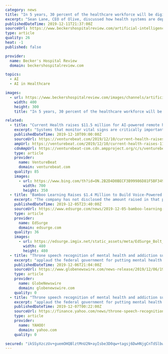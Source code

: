 ```yaml
---
category: news
title: "In 5 years, 30 percent of the healthcare workforce will be digital — Is your health system ready?"
excerpt: "Sean Lane, CEO of Olive, discussed how health systems are deploying artificial intelligence to improve operational efficiency and free employees to interact more meaningfully with patients. Why should health systems focus on adopting an A.I. workforce? The healthcare sector is the top employer in the United States, with 16 million employees."
publishedDateTime: 2019-12-11T21:37:00Z
sourceUrl: https://www.beckershospitalreview.com/artificial-intelligence/in-5-years-30-percent-of-the-healthcare-workforce-will-be-digital-is-your-health-system-ready.html
type: article
quality: 26
heat: -1
published: false

provider:
  name: Becker's Hospital Review
  domain: beckershospitalreview.com

topics:
  - AI
  - AI in Healthcare

images:
  - url: https://www.beckershospitalreview.com/images/channels/artificial-intelligence/1.jpg
    width: 400
    height: 300
    title: "In 5 years, 30 percent of the healthcare workforce will be digital — Is your health system ready?"

related:
  - title: "Current Health raises $11.5 million for AI-powered remote health monitoring"
    excerpt: "Systems that monitor vital signs are critically important in any health system with seriously ill patients; it’s estimated that about 53% of U.S. hospitals have computerized remote patient monitoring systems. Perhaps unsurprisingly, the remote patient monitoring market is anticipated to be worth more than $31.3 billion by the end of 2023, up ..."
    publishedDateTime: 2019-12-10T09:00:00Z
    sourceUrl: https://venturebeat.com/2019/12/10/current-health-raises-11-5-million-to-predict-diseases-with-ai-and-remote-monitoring/
    ampUrl: https://venturebeat.com/2019/12/10/current-health-raises-11-5-million-to-predict-diseases-with-ai-and-remote-monitoring/amp/
    cdnAmpUrl: https://venturebeat-com.cdn.ampproject.org/c/s/venturebeat.com/2019/12/10/current-health-raises-11-5-million-to-predict-diseases-with-ai-and-remote-monitoring/amp/
    type: article
    provider:
      name: VentureBeat
      domain: venturebeat.com
    quality: 85
    images:
      - url: https://www.bing.com/th?id=ON.2B2D4D0BECF3B99986D81F5BF349E49E
        width: 700
        height: 350
  - title: "Bamboo Learning Raises $1.4 Million to Build Voice-Powered Content for Alexa"
    excerpt: "The company has not disclosed the amount raised in that pre-seed round. Other fundraises this year for companies that bring voice recognition technology to education include Amira Learning’s $5 million Series A round and Google’s investment in GradeSlam. Get our email newsletterSign me up Keep up to date with our email newsletterSign me up ..."
    publishedDateTime: 2019-12-05T23:40:00Z
    sourceUrl: https://www.edsurge.com/news/2019-12-05-bamboo-learning-raises-1-4-million-to-build-voice-powered-content-for-alexa
    type: article
    provider:
      name: EdSurge
      domain: edsurge.com
    quality: 36
    images:
      - url: https://edsurge.imgix.net/static_assets/meta/EdSurge_Bolt_Green.png?auto=compress%2Cformat&w=480&h=480&fit=crop
        width: 480
        height: 480
  - title: "Throne speech recognition of mental health and addiction support applauded by pan-Canadian health organizations"
    excerpt: "applaud the federal government for putting mental health and addiction squarely on the map in its December 5th throne speech. Mental illness and substance use — and more specifically, the opioid crisis — are among our country’s most pressing public health policy concerns. We support the government as it seizes an unprecedented ..."
    publishedDateTime: 2019-12-06T21:04:00Z
    sourceUrl: https://www.globenewswire.com/news-release/2019/12/06/1957454/0/en/Throne-speech-recognition-of-mental-health-and-addiction-support-applauded-by-pan-Canadian-health-organizations.html
    type: article
    provider:
      name: GlobeNewswire
      domain: globenewswire.com
    quality: 0
  - title: "Throne speech recognition of mental health and addiction support applauded by pan-Canadian health organizations"
    excerpt: "applaud the federal government for putting mental health and addiction squarely on the map in its December 5th throne speech. Mental illness and substance use — and more specifically, the opioid crisis — are among our country’s most pressing public health policy concerns. We support the government as it seizes an unprecedented opportunity ..."
    publishedDateTime: 2019-12-07T00:22:00Z
    sourceUrl: https://finance.yahoo.com/news/throne-speech-recognition-mental-health-210431884.html
    type: article
    provider:
      name: YAHOO!
      domain: yahoo.com
    quality: 0

secured: "ikSSyXzczUv+guemOHQBlztMnU2N+ayIsbe3D0qw+tagsj6DwHNjgCnTdSlbwtA+MypGH53RGUiO+AhrFscZrRED+VP87jhmdIoAxCmU45XYtz26ABrr7qh2fLl+fRvKDcee9HQ5s3M/H8GjKdHk/ve1dS8I8AeziMPtFaUU/mW8qSYPCanstYScfkE5VYn1frJkPFBb8CPhX41tkUh1yTwAi6ffTzJ78sLhX4nNftfkJTSFsC/LwMxA+NPSOWp9l04NgzY7VnVh7f65x95N3w==;BGS566RNLprJlfOy1jCx/w=="
---
```


